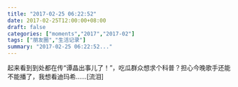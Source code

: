 ```yaml
---
title: "2017-02-25 06:22:52"
date: 2017-02-25T12:00:00+08:00
draft: false
categories: ["moments","2017","2017-02"]
tags: ["朋友圈","生活记录"]
summary: "2017-02-25 06:22:52..."
---
```


起来看到到处都在传“谭晶出事儿了！”，吃瓜群众想求个科普？担心今晚歌手还能不能播了，我想看迪玛希……[流泪]

